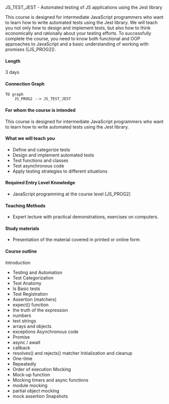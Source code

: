JS_TEST_JEST - Automated testing of JS applications using the Jest library

This course is designed for intermediate JavaScript programmers who want to learn how to write automated tests using the Jest library. We will teach you not only how to design and implement tests, but also how to think economically and rationally about your testing efforts. To successfully complete the course, you need to know both functional and OOP approaches to JavaScript and a basic understanding of working with promises ([JS_PROG2]).

#### Length

3 days

#### Connection Graph

```mermaid
TD graph
    JS_PROG2 --> JS_TEST_JEST
```

#### For whom the course is intended

This course is designed for intermediate JavaScript programmers who want to learn how to write automated tests using the Jest library.

#### What we will teach you

- Define and categorize tests
- Design and implement automated tests
- Test functions and classes
- Test asynchronous code
- Apply testing strategies to different situations

#### Required Entry Level Knowledge

- JavaScript programming at the course level [JS_PROG2]

#### Teaching Methods

- Expert lecture with practical demonstrations, exercises on computers.

#### Study materials

- Presentation of the material covered in printed or online form

#### Course outline

Introduction
- Testing and Automation
- Test Categorization
- Test Anatomy
- Is
Basic tests
- Test Registration
- Assertion (matchers)
- expect() function
- the truth of the expression
- numbers
- text strings
- arrays and objects
- exceptions
Asynchronous code
- Promise
- async / await
- callback
- resolves() and rejects() matcher
Initialization and cleanup
- One-time
- Repeatedly
- Order of execution
Mocking
- Mock-up function
- Mocking timers and async functions
- module mocking
- partial object mocking
- mock assertion
Snapshots